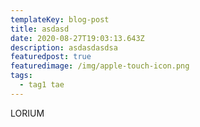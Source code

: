 ```yaml
---
templateKey: blog-post
title: asdasd
date: 2020-08-27T19:03:13.643Z
description: asdasdasdsa
featuredpost: true
featuredimage: /img/apple-touch-icon.png
tags:
  - tag1 tae
---
```

LORIUM